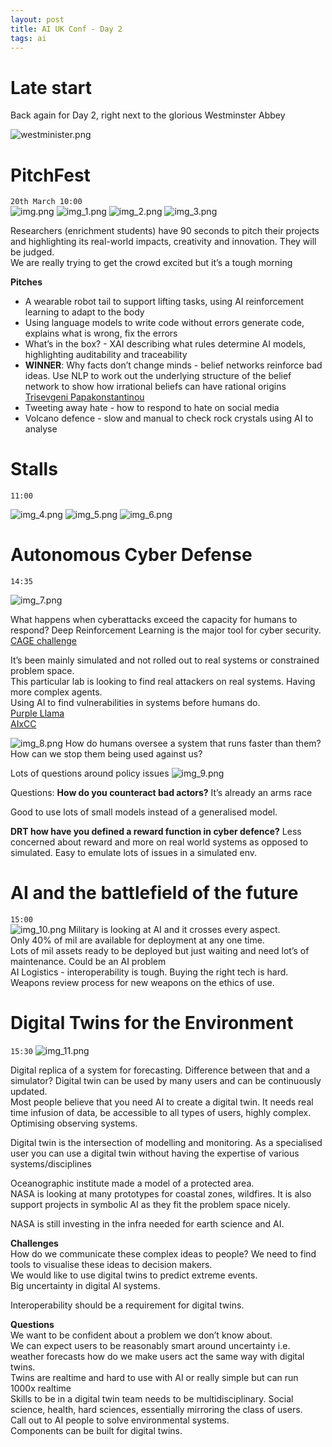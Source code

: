```yaml
---
layout: post
title: AI UK Conf - Day 2
tags: ai
---
```


# Late start

Back again for Day 2, right next to the glorious Westminster Abbey

![westminister.png](westminister.png)

# PitchFest
`20th March 10:00`  
![img.png](img.png)
![img_1.png](img_1.png)
![img_2.png](img_2.png)
![img_3.png](img_3.png)

Researchers (enrichment students) have 90 seconds to pitch their projects and highlighting its real-world impacts, creativity and innovation. They will be judged.  
We are really trying to get the crowd excited but it’s a tough morning  

**Pitches**
* A wearable robot tail to support lifting tasks, using AI reinforcement learning to adapt to the body
* Using language models to write code without errors generate code, explains what is wrong, fix the errors
* What’s in the box? - XAI describing what rules determine AI models, highlighting auditability and traceability
* **WINNER**: Why facts don’t change minds - belief networks reinforce bad ideas. Use NLP to work out the underlying structure of the belief network to show how irrational beliefs can have rational origins [Trisevgeni Papakonstantinou](https://ai-uk.turing.ac.uk/speakers/trisevgeni-papakonstantinou/)
* Tweeting away hate - how to respond to hate on social media
* Volcano defence - slow and manual to check rock crystals using AI to analyse 

# Stalls
`11:00`  

![img_4.png](img_4.png)
![img_5.png](img_5.png)
![img_6.png](img_6.png)

# Autonomous Cyber Defense
`14:35`  

![img_7.png](img_7.png)

What happens when cyberattacks exceed the capacity for humans to respond?
Deep Reinforcement Learning is the major tool for cyber security.  
[CAGE challenge](https://github.com/cage-challenge)

It’s been mainly simulated and not rolled out to real systems or constrained problem space.  
This particular lab is looking to find real attackers on real systems. Having more complex agents.  
Using AI to find vulnerabilities in systems before humans do.  
[Purple Llama](https://llama.meta.com/purple-llama/)  
[AIxCC](https://aicyberchallenge.com/)

![img_8.png](img_8.png)
How do humans oversee a system that runs faster than them?  
How can we stop them being used against us?

Lots of questions around policy issues
![img_9.png](img_9.png)

Questions:
**How do you counteract bad actors?**
It’s already an arms race

Good to use lots of small models instead of a generalised model.

**DRT how have you defined a reward function in cyber defence?**
Less concerned about reward and more on real world systems as opposed to simulated. Easy to emulate lots of issues in a simulated env. 

# AI and the battlefield of the future
`15:00`  
![img_10.png](img_10.png)
Military is looking at AI and it crosses every aspect.  
Only 40% of mil are available for deployment at any one time.  
Lots of mil assets ready to be deployed but just waiting and need lot’s of maintenance. Could be an AI problem  
AI Logistics - interoperability is tough. Buying the right tech is hard.  
Weapons review process for new weapons on the ethics of use.  

# Digital Twins for the Environment
`15:30`
![img_11.png](img_11.png)

Digital replica of a system for forecasting. Difference between that and a simulator? Digital twin can be used by many users and can be continuously updated.  
Most people believe that you need AI to create a digital twin. It needs real time infusion of data, be accessible to all types of users, highly complex.  
Optimising observing systems.  

Digital twin is the intersection of modelling and monitoring. As a specialised user you can use a digital twin without having the expertise of various systems/disciplines  

Oceanographic institute made a model of a protected area.  
NASA is looking at many prototypes for coastal zones, wildfires. It is also support projects in symbolic AI as they fit the problem space nicely.  

NASA is still investing in the infra needed for earth science and AI.  

**Challenges**  
How do we communicate these complex ideas to people? We need to find tools to visualise these ideas to decision makers.  
We would like to use digital twins to predict extreme events.  
Big uncertainty in digital AI systems.  

Interoperability should be a requirement for digital twins.  

**Questions**  
We want to be confident about a problem we don’t know about.  
We can expect users to be reasonably smart around uncertainty i.e. weather forecasts how do we make users act the same way with digital twins.  
Twins are realtime and hard to use with AI or really simple but can run 1000x realtime  
Skills to be in a digital twin team needs to be multidisciplinary. Social science, health, hard sciences, essentially mirroring the class of users.  
Call out to AI people to solve environmental systems.  
Components can be built for digital twins.  

